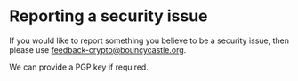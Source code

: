 # Reporting a security issue

If you would like to report something you believe to be a security issue, then please use feedback-crypto@bouncycastle.org.

We can provide a PGP key if required.
